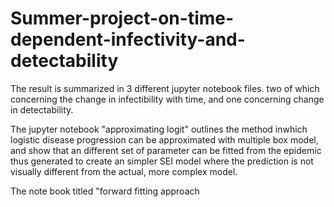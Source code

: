 # Summer-project-on-time-dependent-infectivity-and-detectability

The result is summarized in 3 different jupyter notebook files. two of which concerning the change in infectibility with time, and one concerning change in detectability. 

The jupyter notebook "approximating logit" outlines the method inwhich logistic disease progression can be approximated with multiple box model, and show that an different set of parameter can be fitted from the epidemic thus generated to create an simpler SEI model
where the prediction is not visually different from the actual, more complex model.

The note book titled "forward fitting approach
